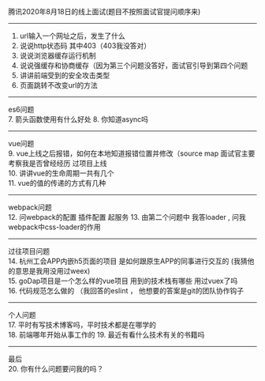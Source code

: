 腾讯2020年8月18日的线上面试(题目不按照面试官提问顺序来)    
****  
1. url输入一个网址之后，发生了什么  
2. 说说http状态码 其中403（403我没答对）
3. 说说浏览器缓存运行机制
4. 说说强缓存和协商缓存（因为第三个问题没答好，面试官引导到第四个问题
5. 讲讲前端受到的安全攻击类型  
6. 页面跳转不改变url的方法
****  
es6问题  
7. 箭头函数使用有什么好处
8. 你知道async吗
****  
vue问题  
9.  vue上线之后报错，如何在本地知道报错位置并修改（source map    面试官主要考察我是否曾经经历
过项目上线  
10. 讲讲vue的生命周期一共有几个  
11. vue的值的传递的方式有几种  
****  
webpack问题  
12. 问webpack的配置 插件配置 起服务 
13. 由第二个问题中 我答loader  , 问我webpack中css-loader的作用 
****  
过往项目问题  
14. 杭州工会APP内嵌h5页面的项目 是如何跟原生APP的同事进行交互的  (我猜他的意思是我用没用过weex)  
15. goDap项目是一个怎么样的vue项目  用到的技术栈有哪些  用过vuex了吗  
16. 代码规范怎么做的  （我回答的eslint ， 他想要的答案是git的团队协作钩子  
****  
个人问题  
17. 平时有写技术博客吗，平时技术都是在哪学的  
18. 前端哪年开始从事工作的
19. 最近有看什么技术有关的书籍吗  
****  
最后  
20. 你有什么问题要问我的吗？  
